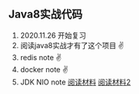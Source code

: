 ## Java8实战代码

1. 2020.11.26 开始复习
2. 阅读java8实战才有了这个项目 ✌
3. redis note ✌
4. docker note ✌
5. JDK NIO note
   [阅读材料](https://www.jianshu.com/p/aab0f50846d0)
   [阅读材料2](https://www.jianshu.com/p/6066eab2ecfc)
   